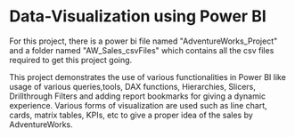 # Data-Visualization using Power BI

For this project, there is a power bi file named "AdventureWorks_Project" and a folder named "AW_Sales_csvFiles" which contains all the csv files required to get this project going.

This project demonstrates the use of various functionalities in Power BI like usage of various queries,tools, DAX functions, Hierarchies, Slicers, Drillthrough Filters and adding report bookmarks for giving a dynamic experience.
Various forms of visualization are used such as line chart, cards, matrix tables, KPIs, etc to give a proper idea of the sales by AdventureWorks.
